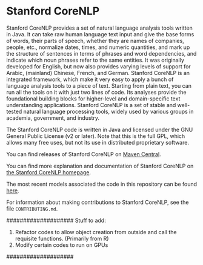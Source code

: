 Stanford CoreNLP
================

Stanford CoreNLP provides a set of natural language analysis tools written in Java. It can take raw human language text input and give the base forms of words, their parts of speech, whether they are names of companies, people, etc., normalize dates, times, and numeric quantities, and mark up the structure of sentences in terms of phrases and word dependencies, and indicate which noun phrases refer to the same entities. It was originally developed for English, but now also provides varying levels of support for Arabic, (mainland) Chinese, French, and German. Stanford CoreNLP is an integrated framework, which make it very easy to apply a bunch of language analysis tools to a piece of text. Starting from plain text, you can run all the tools on it with just two lines of code. Its analyses provide the foundational building blocks for higher-level and domain-specific text understanding applications. Stanford CoreNLP is a set of stable and well-tested natural language processing tools, widely used by various groups in academia, government, and industry.

The Stanford CoreNLP code is written in Java and licensed under the GNU General Public License (v2 or later). Note that this is the full GPL, which allows many free uses, but not its use in distributed proprietary software.

You can find releases of Stanford CoreNLP on [Maven Central](http://search.maven.org/#browse%7C11864822).

You can find more explanation and documentation of Stanford CoreNLP on [the Stanford CoreNLP homepage](http://nlp.stanford.edu/software/corenlp.shtml#Demo).

The most recent models associated the code in this repository can be found [here](http://nlp.stanford.edu/software/stanford-corenlp-models-current.jar).

For information about making contributions to Stanford CoreNLP, see the file `CONTRIBUTING.md`.

####################
Stuff to add:
1. Refactor codes to allow object creation from outside and call the requisite functions. (Primarily from R)
2. Modify certain codes to run on GPUs

####################
